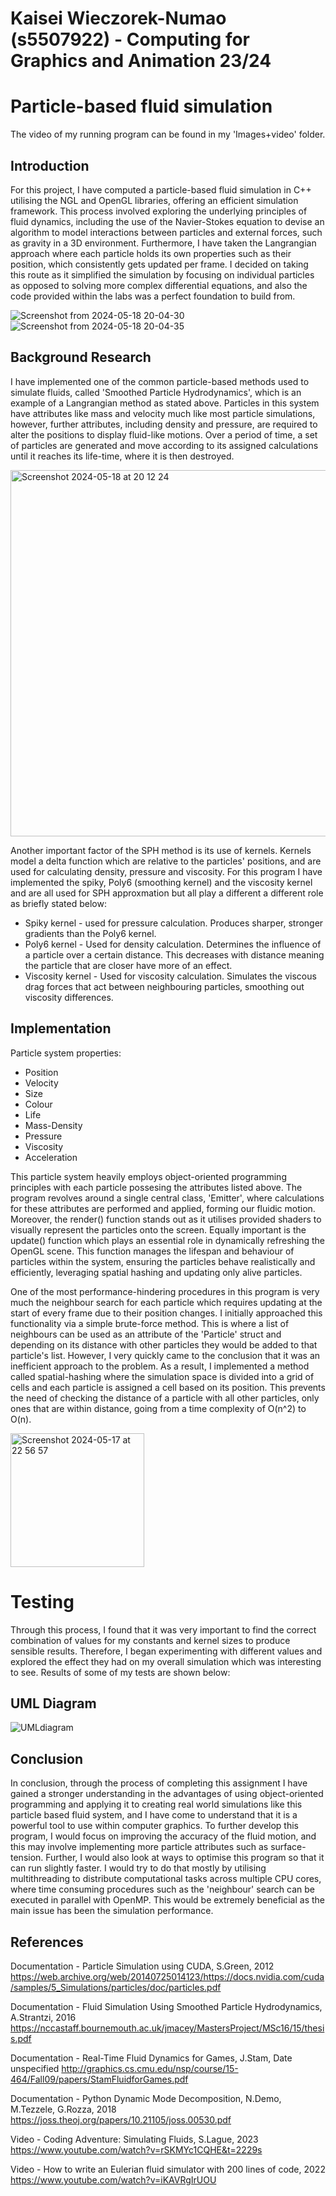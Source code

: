 # Kaisei Wieczorek-Numao (s5507922) - Computing for Graphics and Animation 23/24
# Particle-based fluid simulation

The video of my running program can be found in my 'Images+video' folder.

## Introduction
For this project, I have computed a particle-based fluid simulation in C++ utilising the NGL and OpenGL libraries, offering an efficient simulation framework. This process involved exploring the underlying principles of fluid dynamics, including the use of the Navier-Stokes equation to devise an algorithm to model interactions between particles and external forces, such as gravity in a 3D environment. Furthermore, I have taken the Langrangian approach where each particle holds its own properties such as their position, which consistently gets updated per frame. I decided on taking this route as it simplified the simulation by focusing on individual particles as opposed to solving more complex differential equations, and also the code provided within the labs was a perfect foundation to build from.

![Screenshot from 2024-05-18 20-04-30](https://github.com/NCCA/cfgaa24programingassignment-KaiseiWN10/assets/160144511/2ba840f9-f69e-414b-9a6f-a0af7679a1fa)  ![Screenshot from 2024-05-18 20-04-35](https://github.com/NCCA/cfgaa24programingassignment-KaiseiWN10/assets/160144511/380f6323-e25c-402f-8220-885afc74cb95)

## Background Research
I have implemented one of the common particle-based methods used to simulate fluids, called 'Smoothed Particle Hydrodynamics', which is an example of a Langrangian method as stated above. Particles in this system have attributes like mass and velocity much like most particle simulations, however, further attributes, including density and pressure, are required to alter the positions to display fluid-like motions. Over a period of time, a set of particles are generated and move according to its assigned calculations until it reaches its life-time, where it is then destroyed.

<img width="586" alt="Screenshot 2024-05-18 at 20 12 24" src="https://github.com/NCCA/cfgaa24programingassignment-KaiseiWN10/assets/160144511/df2dcc2c-acaa-4f58-908e-5095a3c3ad65">


Another important factor of the SPH method is its use of kernels. Kernels model a delta function which are relative to the particles' positions, and are used for calculating density, pressure and viscosity. For this program I have implemented the spiky, Poly6 (smoothing kernel) and the viscosity kernel and are all used for SPH approxmation but all play a different a different role as briefly stated below:

* Spiky kernel - used for pressure calculation. Produces sharper, stronger gradients than the Poly6 kernel.
* Poly6 kernel - Used for density calculation. Determines the influence of a particle over a certain distance. This decreases with distance meaning the particle that are closer have more of an effect.
* Viscosity kernel - Used for viscosity calculation. Simulates the viscous drag forces that act between neighbouring particles, smoothing out viscosity differences.

## Implementation
Particle system properties:
* Position
* Velocity
* Size
* Colour
* Life
* Mass-Density
* Pressure
* Viscosity
* Acceleration

This particle system heavily employs object-oriented programming principles with each particle possesing the attributes listed above. The program revolves around a single central class, 'Emitter', where calculations for these attributes are performed and applied, forming our fluidic motion. Moreover, the render() function stands out as it utilises provided shaders to visually represent the particles onto the screen. Equally important is the update() function which plays an essential role in dynamically refreshing the OpenGL scene. This function manages the lifespan and behaviour of particles within the system, ensuring the particles behave realistically and efficiently, leveraging spatial hashing and updating only alive particles.

One of the most performance-hindering procedures in this program is very much the neighbour search for each particle which requires updating at the start of every frame due to their position changes. I initially approached this functionality via a simple brute-force method. This is where a list of neighbours can be used as an attribute of the 'Particle' struct and depending on its distance with other particles they would be added to that particle's list. However, I very quickly came to the conclusion that it was an inefficient approach to the problem. As a result, I implemented a method called spatial-hashing where the simulation space is divided into a grid of cells and each particle is assigned a cell based on its position. This prevents the need of checking the distance of a particle with all other particles, only ones that are within distance, going from a time complexity of O(n^2) to O(n).  

 <img width="214" alt="Screenshot 2024-05-17 at 22 56 57" src="https://github.com/NCCA/cfgaa24programingassignment-KaiseiWN10/assets/160144511/062abf93-dde4-429b-a74d-07da2a6202a6">

# Testing
Through this process, I found that it was very important to find the correct combination of values for my constants and kernel sizes to produce sensible results. Therefore, I began experimenting with different values and explored the effect they had on my overall simulation which was interesting to see. Results of some of my tests are shown below:


## UML Diagram

![UMLdiagram](https://github.com/NCCA/cfgaa24programingassignment-KaiseiWN10/assets/160144511/3d1b7fa3-899d-42d7-9640-f9700ea25877)

## Conclusion
In conclusion, through the process of completing this assignment I have gained a stronger understanding in the advantages of using object-oriented programming and applying it to creating real world simulations like this particle based fluid system, and I have come to understand that it is a powerful tool to use within computer graphics. To further develop this program, I would focus on improving the accuracy of the fluid motion, and this may involve implementing more particle attributes such as surface-tension. Further, I would also look at ways to optimise this program so that it can run slightly faster. I would try to do that mostly by utilising multithreading to distribute computational tasks across multiple CPU cores, where time consuming procedures such as the 'neighbour' search can be executed in parallel with OpenMP. This would be extremely beneficial as the main issue has been the simulation performance.

## References
Documentation - Particle Simulation using CUDA, S.Green, 2012
https://web.archive.org/web/20140725014123/https://docs.nvidia.com/cuda/samples/5_Simulations/particles/doc/particles.pdf

Documentation - Fluid Simulation Using Smoothed Particle Hydrodynamics, A.Strantzi, 2016
https://nccastaff.bournemouth.ac.uk/jmacey/MastersProject/MSc16/15/thesis.pdf

Documentation - Real-Time Fluid Dynamics for Games, J.Stam, Date unspecified 
http://graphics.cs.cmu.edu/nsp/course/15-464/Fall09/papers/StamFluidforGames.pdf

Documentation - Python Dynamic Mode Decomposition, N.Demo, M.Tezzele, G.Rozza, 2018
https://joss.theoj.org/papers/10.21105/joss.00530.pdf

Video - Coding Adventure: Simulating Fluids, S.Lague, 2023
https://www.youtube.com/watch?v=rSKMYc1CQHE&t=2229s

Video - How to write an Eulerian fluid simulator with 200 lines of code, 2022
https://www.youtube.com/watch?v=iKAVRgIrUOU
